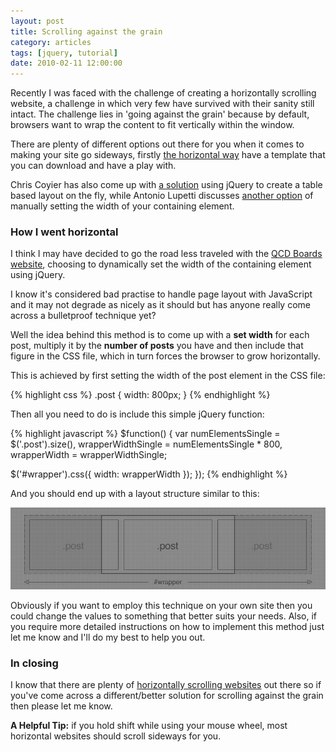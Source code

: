 ```yaml
---
layout: post
title: Scrolling against the grain
category: articles
tags: [jquery, tutorial]
date: 2010-02-11 12:00:00
---
```


Recently I was faced with the challenge of creating a horizontally scrolling website, a challenge in which very few have survived with their sanity still intact. The challenge lies in 'going against the grain' because by default, browsers want to wrap the content to fit vertically within the window.

There are plenty of different options out there for you when it comes to making your site go sideways, firstly [the horizontal way](http://www.thehorizontalway.com/#footer) have a template that you can download and have a play with.

Chris Coyier has also come up with [a solution](http://css-tricks.com/how-to-create-a-horizontally-scrolling-site/) using jQuery to create a table based layout on the fly, while Antonio Lupetti discusses [another option](http://woork.blogspot.com/2009/02/useful-tips-to-design-horizontal.html) of manually setting the width of your containing element.

### How I went horizontal

I think I may have decided to go the road less traveled with the [QCD Boards website](http://qcdboards.com), choosing to dynamically set the width of the containing element using jQuery.

I know it's considered bad practise to handle page layout with JavaScript and it may not degrade as nicely as it should but has anyone really come across a bulletproof technique yet?

Well the idea behind this method is to come up with a **set width** for each post, multiply it by the **number of posts** you have and then include that figure in the CSS file, which in turn forces the browser to grow horizontally.

This is achieved by first setting the width of the post element in the CSS file:

{% highlight css %}
.post { width: 800px; }
{% endhighlight %}

Then all you need to do is include this simple jQuery function:

{% highlight javascript %}
$function() {
  var numElementsSingle = $('.post').size(),
      wrapperWidthSingle = numElementsSingle * 800,
      wrapperWidth = wrapperWidthSingle;

  $('#wrapper').css({ width: wrapperWidth });
});
{% endhighlight %}

And you should end up with a layout structure similar to this:

<img class="img-polaroid" src="/img/horiz.jpg" alt="">

Obviously if you want to employ this technique on your own site then you could change the values to something that better suits your needs. Also, if you require more detailed instructions on how to implement this method just let me know and I'll do my best to help you out.

### In closing

I know that there are plenty of [horizontally scrolling websites](http://naldzgraphics.net/inspirations/40-examples-of-horizontal-scrolling-websites/) out there so if you've come across a different/better solution for scrolling against the grain then please let me know.

**A Helpful Tip:** if you hold shift while using your mouse wheel, most horizontal websites should scroll sideways for you.
